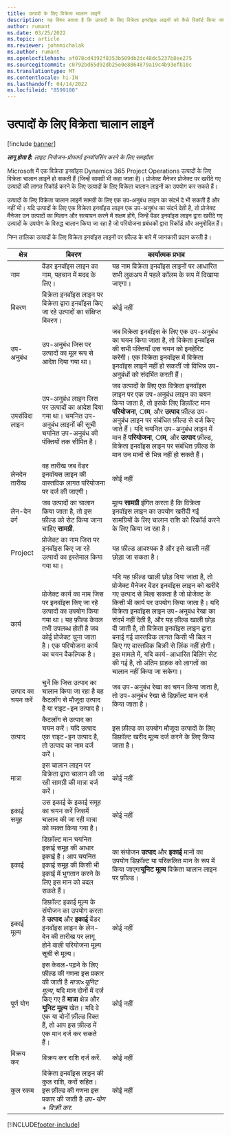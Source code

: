 ```yaml
---
title: उत्पादों के लिए विक्रेता चालान लाइनें
description: यह विषय बताता है कि उत्पादों के लिए विक्रेता इनवॉइस लाइनों को कैसे रिकॉर्ड किया जाए और विक्रेताओं से उत्पाद खरीद रिकॉर्ड करने के लिए विभिन्न क्षेत्रों का उपयोग किया जाए।
author: rumant
ms.date: 03/25/2022
ms.topic: article
ms.reviewer: johnmichalak
ms.author: rumant
ms.openlocfilehash: af078cd4392f8353b509db2dc48dc5237b8ee275
ms.sourcegitcommit: c0792bd65d92db25e0e8864879a19c4b93efb10c
ms.translationtype: MT
ms.contentlocale: hi-IN
ms.lasthandoff: 04/14/2022
ms.locfileid: "8599180"
---
```

# <a name="vendor-invoice-lines-for-products"></a>उत्पादों के लिए विक्रेता चालान लाइनें

[!include [banner](../../includes/dataverse-preview.md)]

_**लागू होता है:** लाइट नियोजन-प्रोफार्मा इनवॉयसिंग करने के लिए समझौता_

Microsoft में एक विक्रेता इनवॉइस Dynamics 365 Project Operations उत्पादों के लिए विक्रेता चालान लाइनें हो सकती हैं (जिन्हें सामग्री भी कहा जाता है)। प्रोजेक्ट मैनेजर प्रोजेक्ट पर खरीदे गए उत्पादों की लागत रिकॉर्ड करने के लिए उत्पादों के लिए विक्रेता चालान लाइनों का उपयोग कर सकते हैं।

उत्पादों के लिए विक्रेता चालान लाइनें सामग्री के लिए एक उप-अनुबंध लाइन का संदर्भ दे भी सकती हैं और नहीं भी। यदि उत्पादों के लिए एक विक्रेता इनवॉइस लाइन एक उप-अनुबंध का संदर्भ देती है, तो प्रोजेक्ट मैनेजर उन उत्पादों का मिलान और सत्यापन करने में सक्षम होंगे, जिन्हें वेंडर इनवॉइस लाइन द्वारा खरीदे गए उत्पादों के उपयोग के विरुद्ध चालान किया जा रहा है जो परियोजना प्रबंधकों द्वारा रिकॉर्ड और अनुमोदित हैं।

निम्न तालिका उत्पादों के लिए विक्रेता इनवॉइस लाइनों पर फ़ील्ड के बारे में जानकारी प्रदान करती है।

| क्षेत्र | विवरण | कार्यात्मक प्रभाव |
| --- | --- | --- |
| नाम | वेंडर इनवॉइस लाइन का नाम, पहचान में मदद के लिए। | यह नाम विक्रेता इनवॉइस लाइनों पर आधारित सभी लुकअप में पहले कॉलम के रूप में दिखाया जाएगा। |
| विवरण | विक्रेता इनवॉइस लाइन पर विक्रेता द्वारा इनवॉइस किए जा रहे उत्पादों का संक्षिप्त विवरण। | कोई नहीं |
| उप-अनुबंध | उप-अनुबंध जिस पर उत्पादों का मूल रूप से आदेश दिया गया था। | जब विक्रेता इनवॉइस के लिए एक उप-अनुबंध का चयन किया जाता है, तो विक्रेता इनवॉइस की सभी पंक्तियाँ उस चयन को इनहेरिट करेंगी। एक विक्रेता इनवॉइस में विक्रेता इनवॉइस लाइनें नहीं हो सकतीं जो विभिन्न उप-अनुबंधों को संदर्भित करती हैं। |
| उपसंविदा लाइन | उप-अनुबंध लाइन जिस पर उत्पादों का आदेश दिया गया था। चयनित उप-अनुबंध लाइनों की सूची चयनित उप-अनुबंध की पंक्तियों तक सीमित है। | जब उत्पादों के लिए एक विक्रेता इनवॉइस लाइन पर एक उप-अनुबंध लाइन का चयन किया जाता है, तो इसके लिए डिफ़ॉल्ट मान **परियोजना**, **ाम**, और **उत्पाद** फ़ील्ड उप-अनुबंध लाइन पर संबंधित फ़ील्ड से दर्ज किए जाते हैं। यदि चयनित उप-अनुबंध लाइन में मान हैं **परियोजना**, **ाम**, और **उत्पाद** फ़ील्ड, विक्रेता इनवॉइस लाइन पर संबंधित फ़ील्ड के मान उन मानों से भिन्न नहीं हो सकते हैं। |
| लेनदेन तारीख | वह तारीख जब वेंडर इनवॉयस लाइन की वास्तविक लागत परियोजना पर दर्ज की जाएगी। | कोई नहीं|
| लेन-देन वर्ग | जब उत्पादों का चालान किया जाता है, तो इस फ़ील्ड को सेट किया जाना चाहिए **सामग्री**. | मूल्य **सामग्री** इंगित करता है कि विक्रेता इनवॉइस लाइन का उपयोग खरीदी गई सामग्रियों के लिए चालान राशि को रिकॉर्ड करने के लिए किया जा रहा है। |
| Project | प्रोजेक्ट का नाम जिस पर इनवॉइस किए जा रहे उत्पादों का इस्तेमाल किया गया था। | यह फ़ील्ड आवश्यक है और इसे खाली नहीं छोड़ा जा सकता है। |
| कार्य | प्रोजेक्ट कार्य का नाम जिस पर इनवॉइस किए जा रहे उत्पादों का उपयोग किया गया था। यह फ़ील्ड केवल तभी उपलब्ध होती है जब कोई प्रोजेक्ट चुना जाता है। एक परियोजना कार्य का चयन वैकल्पिक है। | यदि यह फ़ील्ड खाली छोड़ दिया जाता है, तो प्रोजेक्ट मैनेजर वेंडर इनवॉइस लाइन को खरीदे गए उत्पाद से मिला सकता है जो प्रोजेक्ट के किसी भी कार्य पर उपयोग किया जाता है। यदि विक्रेता इनवॉइस लाइन उप-अनुबंध रेखा का संदर्भ नहीं देती है, और यह फ़ील्ड खाली छोड़ दी जाती है, तो विक्रेता इनवॉइस लाइन द्वारा बनाई गई वास्तविक लागत किसी भी बिल न किए गए वास्तविक बिक्री से लिंक नहीं होगी। इस मामले में, यदि कार्य-आधारित बिलिंग सेट की गई है, तो अंतिम ग्राहक को लागतों का चालान नहीं किया जा सकेगा। |
| उत्पाद का चयन करें | चुनें कि जिस उत्पाद का चालान किया जा रहा है वह कैटलॉग से मौजूदा उत्पाद है या राइट-इन उत्पाद है। | जब उप-अनुबंध रेखा का चयन किया जाता है, तो उप-अनुबंध रेखा से डिफ़ॉल्ट मान दर्ज किया जाता है। |
| उत्पाद | कैटलॉग से उत्पाद का चयन करें। यदि उत्पाद एक राइट-इन उत्पाद है, तो उत्पाद का नाम दर्ज करें। | इस फ़ील्ड का उपयोग मौजूदा उत्पादों के लिए डिफ़ॉल्ट खरीद मूल्य दर्ज करने के लिए किया जाता है। |
| मात्रा | इस चालान लाइन पर विक्रेता द्वारा चालान की जा रही सामग्री की मात्रा दर्ज करें। | कोई नहीं |
| इकाई समूह | उस इकाई के इकाई समूह का चयन करें जिसमें चालान की जा रही मात्रा को व्यक्त किया गया है। | कोई नहीं |
| इकाई | डिफ़ॉल्ट मान चयनित इकाई समूह की आधार इकाई है। आप चयनित इकाई समूह की किसी भी इकाई में भुगतान करने के लिए इस मान को बदल सकते हैं। | का संयोजन **उत्पाद** और **इकाई** मानों का उपयोग डिफ़ॉल्ट या परिकलित मान के रूप में किया जाएगा**यूनिट मूल्य** विक्रेता चालान लाइन पर फ़ील्ड। |
| इकाई मूल्य | डिफ़ॉल्ट इकाई मूल्य के संयोजन का उपयोग करता है **उत्पाद** और **इकाई** वेंडर इनवॉइस लाइन के लेन-देन की तारीख पर लागू होने वाली परियोजना मूल्य सूची से मूल्य। | कोई नहीं |
| पूर्ण योग | इस केवल-पढ़ने के लिए फ़ील्ड की गणना इस प्रकार की जाती है *मात्रा*&times;*यूनिट मूल्य*, यदि मान दोनों में दर्ज किए गए हैं **मात्रा** क्षेत्र और **यूनिट मूल्य** खेत। यदि वे एक या दोनों फ़ील्ड रिक्त हैं, तो आप इस फ़ील्ड में एक मान दर्ज कर सकते हैं। | कोई नहीं |
| विक्रय कर | विक्रय कर राशि दर्ज करें. | कोई नहीं |
| कुल रकम | विक्रेता इनवॉइस लाइन की कुल राशि, करों सहित। इस फ़ील्ड की गणना इस प्रकार की जाती है *उप-योग* + *विक्री कर*. | कोई नहीं |

[!INCLUDE[footer-include](../../includes/footer-banner.md)]
